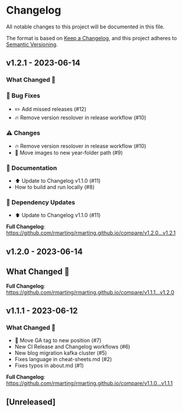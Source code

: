 # Changelog

All notable changes to this project will be documented in this file.

The format is based on [Keep a Changelog](https://keepachangelog.com/en/1.1.0/),
and this project adheres to [Semantic Versioning](https://semver.org/spec/v2.0.0.html).

## v1.2.1 - 2023-06-14

### What Changed 👀

### 🐛 Bug Fixes

- ✏️ Add missed releases (#12)
- 🔥 Remove version resolover in release workflow (#10)

### ⚠️ Changes

- 🔥 Remove version resolover in release workflow (#10)
- 🚚 Move images to new year-folder path (#9)

### 📄 Documentation

- ⬆️ Update to Changelog v1.1.0 (#11)
- How to build and run locally (#8)

### 🧩 Dependency Updates

- ⬆️ Update to Changelog v1.1.0 (#11)

**Full Changelog**: https://github.com/rmarting/rmarting.github.io/compare/v1.2.0...v1.2.1

## v1.2.0 - 2023-06-14

## What Changed 👀

**Full Changelog**: https://github.com/rmarting/rmarting.github.io/compare/v1.1.1...v1.2.0

## v1.1.1 - 2023-06-12

### What Changed 👀

- 🧐 Move GA tag to new position (#7)
- New CI Release and Changelog workflows (#6)
- New blog migration kafka cluster (#5)
- Fixes language in cheat-sheets.md (#2)
- Fixes typos in about.md (#1)

**Full Changelog**: https://github.com/rmarting/rmarting.github.io/compare/v1.1.0...v1.1.1

## [Unreleased]
